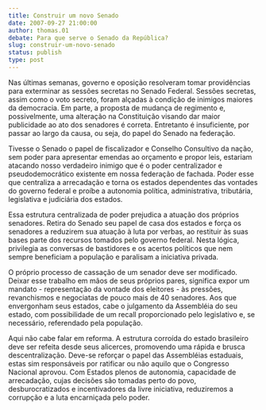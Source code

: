 ```yaml
---
title: Construir um novo Senado
date: 2007-09-27 21:00:00
author: thomas.01
debate: Para que serve o Senado da República?
slug: construir-um-novo-senado
status: publish 
type: post
---
```


  
Nas últimas semanas, governo e oposição resolveram tomar providências para exterminar as sessões secretas no Senado Federal. Sessões secretas, assim como o voto secreto, foram alçadas à condição de inimigos maiores da democracia. Em parte, a proposta de mudança de regimento e, possivelmente, uma alteração na Constituição visando dar maior publicidade ao ato dos senadores é correta. Entretanto é insuficiente, por passar ao largo da causa, ou seja, do papel do Senado na federação.  
  
Tivesse o Senado o papel de fiscalizador e Conselho Consultivo da nação, sem poder para apresentar emendas ao orçamento e propor leis, estariam atacando nosso verdadeiro inimigo que é o poder centralizador e pseudodemocrático existente em nossa federação de fachada. Poder esse que centraliza a arrecadação e torna os estados dependentes das vontades do governo federal e proíbe a autonomia política, administrativa, tributária, legislativa e judiciária dos estados.  
  
Essa estrutura centralizada de poder prejudica a atuação dos próprios senadores. Retira do Senado seu papel de casa dos estados e força os senadores a reduzirem sua atuação à luta por verbas, ao restituir às suas bases parte dos recursos tomados pelo governo federal. Nesta lógica, privilegia as conversas de bastidores e os acertos políticos que nem sempre beneficiam a população e paralisam a iniciativa privada.  
  
O próprio processo de cassação de um senador deve ser modificado. Deixar esse trabalho em mãos de seus próprios pares, significa expor um mandato - representação da vontade dos eleitores - às pressões, revanchismos e negociatas de pouco mais de 40 senadores. Aos que envergonham seus estados, cabe o julgamento da Assembléia do seu estado, com possibilidade de um recall proporcionado pelo legislativo e, se necessário, referendado pela população.  
  
Aqui não cabe falar em reforma. A estrutura corroída do estado brasileiro deve ser refeita desde seus alicerces, promovendo uma rápida e brusca descentralização. Deve-se reforçar o papel das Assembléias estaduais, estas sim responsáveis por ratificar ou não aquilo que o Congresso Nacional aprovou. Com Estados plenos de autonomia, capacidade de arrecadação, cujas decisões são tomadas perto do povo, desburocratizados e incentivadores da livre iniciativa, reduziremos a corrupção e a luta encarniçada pelo poder.
